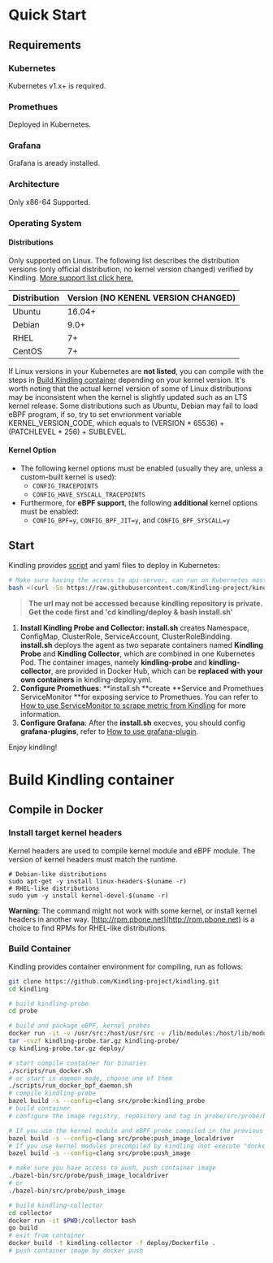 # Quick Start
## Requirements
### Kubernetes
Kubernetes v1.x+ is required.
### Promethues
Deployed in Kubernetes.
### Grafana
Grafana is aready installed.
### Architecture
Only x86-64 Supported.
### Operating System
#### Distributions
Only supported on Linux. The following list describes the distribution versions (only official distribution, no kernel version changed) verified by Kindling. [More support list click here.](./Distributions%20and%20Kernel%20Support%20List.md)

| **Distribution** | **Version (NO KENENL VERSION CHANGED)** |
| --- | --- |
| Ubuntu | 16.04+ |
| Debian | 9.0+ |
| RHEL | 7+ |
| CentOS | 7+ |

If Linux versions in your Kubernetes are **not listed**, you can compile with the steps in [Build Kindling container](#build-kindling-container) depending on your kernel version.
It's worth noting that the actual kernel version of some of Linux distributions may be inconsistent when the kernel is slightly updated such as an LTS kernel release. Some distributions such as Ubuntu, Debian may fail to load eBPF program, if so, try to set envrionment variable KERNEL_VERSION_CODE, which equals to (VERSION * 65536) + (PATCHLEVEL * 256) + SUBLEVEL.

#### Kernel Option

- The following kernel options must be enabled (usually they are, unless a custom-built kernel is used): 
   - `CONFIG_TRACEPOINTS`
   - `CONFIG_HAVE_SYSCALL_TRACEPOINTS`
- Furthermore, for **eBPF support**, the following **additional** kernel options must be enabled:
   - `CONFIG_BPF=y`, `CONFIG_BPF_JIT=y`, and `CONFIG_BPF_SYSCALL=y`
## Start
Kindling provides [script](https://raw.githubusercontent.com/Kindling-project/kindling/main/deploy/install.sh) and yaml files to deploy in Kubernetes:
```bash
# Make sure having the access to api-server, can run on Kubernetes master node.
bash <(curl -Ss https://raw.githubusercontent.com/Kindling-project/kindling/main/deploy/start.sh)
```
> **The url may not be accessed because kindling repository is private.**
> **Get the code first and 'cd kindling/deploy & bash install.sh'**

1. **Install Kindling Probe and Collector: install.sh** creates Namespace, ConfigMap, ClusterRole, ServiceAccount, ClusterRoleBindding. **install.sh** deploys the agent as two separate containers named **Kindling Probe** and **Kindling Collector**, which are combined in one Kubernetes Pod. The container images, namely **kindling-probe** and **kindling-collector**, are provided in Docker Hub, which can be **replaced with your own containers** in kindling-deploy.yml.
1. **Configure Promethues**: **install.sh **create **Service and Promethues ServiceMonitor **for exposing service to Promethues. You can refer to [How to use ServiceMonitor to scrape metric from Kindling](./How%20to%20use%20ServiceMonitor%20to%20scrape%20metric%20from%20Kindling.md ) for more information.
3. **Configure Grafana**: After the **install.sh** execves, you should config **grafana-plugins**, refer to [How to use grafana-plugin](./How%20to%20use%20grafana-plugin.md).

Enjoy kindling!
# Build Kindling container
## Compile in Docker
### Install target kernel headers
Kernel headers are used to compile kernel module and eBPF module. The version of kernel headers must match the runtime.
```
# Debian-like distributions
sudo apt-get -y install linux-headers-$(uname -r)
# RHEL-like distributions
sudo yum -y install kernel-devel-$(uname -r)
```
**Warning**: The command might not work with some kernel, or install kernel headers in another way. [http://rpm.pbone.net](http://rpm.pbone.net) is a choice to find RPMs for RHEL-like distributions.
### Build Container
Kindling provides container environment for compiling, run as follows:
```bash
git clone https://github.com/Kindling-project/kindling.git 
cd kindling

# build kindling-probe
cd probe

# build and package eBPF, kernel probes
docker run -it -v /usr/src:/host/usr/src -v /lib/modules:/host/lib/modules -v $PWD:/source kindlingproject/kernel-builder:latest
tar -cvzf kindling-probe.tar.gz kindling-probe/
cp kindling-probe.tar.gz deploy/

# start compile container for binaries
./scripts/run_docker.sh
# or start in daemon mode, choose one of them
./scripts/run_docker_bpf_daemon.sh
# compile kindling-probe
bazel build -s --config=clang src/probe:kindling_probe
# build container
# configure the image registry, repository and tag in probe/src/probe/BUILD.bazel

# If you use the kernel module and eBPF probe compiled in the previous step,execute the following command
bazel build -s --config=clang src/probe:push_image_localdriver
# If you use kernel modules precompiled by kindling（not execute "docker run -it -v /usr/src:/host/usr/src -v /lib/modules:/host/lib/modules -v $PWD:/source kindlingproject/kernel-builder:latest"）,execute the following command
bazel build -s --config=clang src/probe:push_image

# make sure you have access to push, push container image
./bazel-bin/src/probe/push_image_localdriver
# or
./bazel-bin/src/probe/push_image
```



```bash
# build kindling-collector
cd collector
docker run -it $PWD:/collector bash
go build
# exit from container
docker build -t kindling-collector -f deploy/Dockerfile .
# push container image by docker push
```


